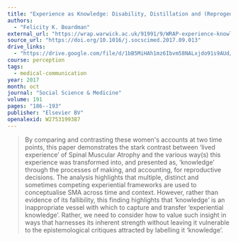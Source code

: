 ```yaml
---
title: "Experience as Knowledge: Disability, Distillation and (Reprogenetic) Decision-Making"
authors:
  - "Felicity K. Boardman"
external_url: "https://wrap.warwick.ac.uk/91991/9/WRAP-experience-knowledge-disability-distillation-making-Boardman-2017.pdf"
source_url: "https://doi.org/10.1016/j.socscimed.2017.09.013"
drive_links:
  - "https://drive.google.com/file/d/1bB5MiHAh1mz6Ibvm58NALxjdo91s9AUd/view?usp=drivesdk"
course: perception
tags:
  - medical-communication
year: 2017
month: oct
journal: "Social Science & Medicine"
volume: 191
pages: "186--193"
publisher: "Elsevier BV"
openalexid: W2753199387
---
```


> By comparing and contrasting these women's accounts at two time points, this paper demonstrates the stark contrast between ‘lived experience’ of Spinal Muscular Atrophy and the various way(s) this experience was transformed into, and presented as, ‘knowledge’ through the processes of making, and accounting, for reproductive decisions.
> The analysis highlights that multiple, distinct and sometimes competing experiential frameworks are used to conceptualise SMA across time and context.
> However, rather than evidence of its fallibility, this finding highlights that ‘knowledge’ is an inappropriate vessel with which to capture and transfer ‘experiential knowledge’.
> Rather, we need to consider how to value such insight in ways that harnesses its inherent strength without leaving it vulnerable to the epistemological critiques attracted by labelling it ‘knowledge’.
